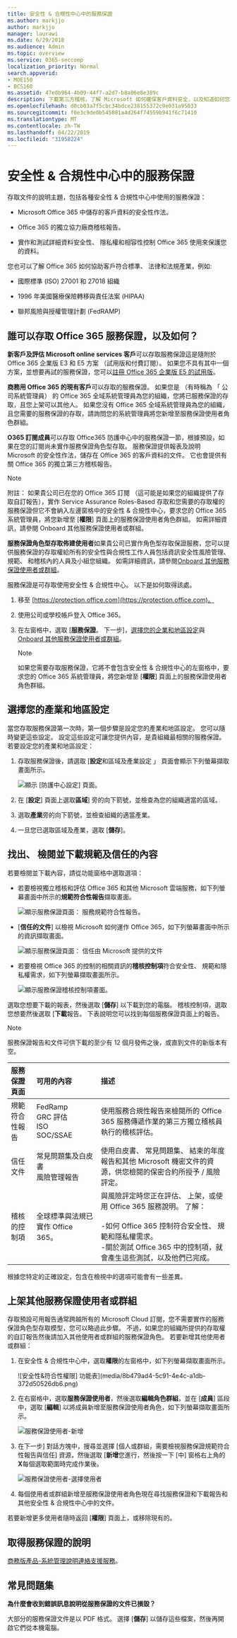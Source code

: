 ```yaml
---
title: 安全性 & 合規性中心中的服務保證
ms.author: markjjo
author: markjjo
manager: laurawi
ms.date: 6/29/2018
ms.audience: Admin
ms.topic: overview
ms.service: O365-seccomp
localization_priority: Normal
search.appverid:
- MOE150
- BCS160
ms.assetid: 47e8b964-4b09-44f7-a2d7-b8a06e8e389c
description: 下載第三方稽核，了解 Microsoft 如何確保客戶資料安全，以及知道如何您可以遵循 ISO、 HIPAA、 FINRA，以及 FedRAMP 當您使用 Office 365。
ms.openlocfilehash: d0cb03a7f5cbc34bdce238155372c9e031a95033
ms.sourcegitcommit: f0e3c9de0b545081a4d264f74559b941f6c71410
ms.translationtype: MT
ms.contentlocale: zh-TW
ms.lasthandoff: 04/22/2019
ms.locfileid: "31958224"
---
```

# <a name="service-assurance-in-the-security--compliance-center"></a>安全性 & 合規性中心中的服務保證

存取文件的說明主題，包括各種安全性 & 合規性中心中使用的服務保證： 
  
- Microsoft Office 365 中儲存的客戶資料的安全性作法。 
    
- Office 365 的獨立協力廠商稽核報告。 
    
- 實作和測試詳細資料安全性、 隱私權和相容性控制 Office 365 使用來保護您的資料。 
    
您也可以了解 Office 365 如何協助客戶符合標準、 法律和法規產業，例如:
  
-  國際標準 (ISO) 27001 和 27018 組織 
    
- 1996 年美國醫療保險轉移與責任法案 (HIPAA)
    
- 聯邦風險與授權管理計劃 (FedRAMP)
    
## <a name="who-can-access-office-365-service-assurance-and-how"></a>誰可以存取 Office 365 服務保證，以及如何？

 **新客戶及評估 Microsoft online services 客戶**可以存取服務保證這是隨附於 Office 365 企業版 E3 和 E5 方案 （試用版和付費訂閱）。 如果您不具有其中一個方案，並想要再試的服務保證，您可以[註冊 Office 365 企業版 E5 的試用版](https://go.microsoft.com/fwlink/p/?LinkID=698279)。 
  
 **商務用 Office 365 的現有客戶**可以存取的服務保證。 如果您是 （有時稱為 「 公司系統管理員） 的 Office 365 全域系統管理員為您的組織，您將已服務保證的存取，且您上架可以其他人。 如果您沒有 Office 365 全域系統管理員為您的組織，且您需要的服務保證的存取，請詢問您的系統管理員將您新增至服務保證使用者角色群組。 
  
 **O365 訂閱成員**可以存取 Office365 防護中心中的服務保證一節，根據預設，如果在您的訂閱尚未實作服務保證角色型存取。 服務保證提供報表及說明 Microsoft 的安全性作法，儲存在 Office 365 的客戶資料的文件。 它也會提供有關 Office 365 的獨立第三方稽核報告。 
  
> [!NOTE]
> 附註： 如果貴公司已在您的 Office 365 訂閱 （這可能是如果您的組織提供了存取自訂報告），實作 Service Assurance Roles-Based 存取和您需要的存取權的服務保證但它不會納入左邊窗格中的安全性 & 合規性中心，要求您的 Office 365 系統管理員，將您新增至 [**權限**] 頁面上的服務保證使用者角色群組。 如需詳細資訊，請參閱 Onboard 其他服務保證使用者或群組。 
  
 **服務保證角色型存取佈建使用者**如果貴公司已實作角色型存取保證服務，您可以提供服務保證的存取權給所有的安全性與合規性工作人員包括資訊安全性風險管理、 規範、 和稽核內的人員及小組您組織。 如需詳細資訊，請參閱[Onboard 其他服務保證使用者或群組](service-assurance.md#addother)。
  
服務保證是可存取使用安全性 & 合規性中心。 以下是如何取得該處。
  
1. 移至 [https://protection.office.com](https://protection.office.com)。
    
2. 使用公司或學校帳戶登入 Office 365。 
    
3. 在左窗格中，選取 [**服務保證**。 下一步]，[選擇您的企業和地區設定](service-assurance.md#Chooseyourindustryregional)與[Onboard 其他服務保證使用者或群組](service-assurance.md#addother)。
    
    > [!NOTE]
    > 如果您需要存取服務保證，它將不會包含安全性 & 合規性中心的左窗格中，要求您的 Office 365 系統管理員，將您新增至 [**權限**] 頁面上的服務保證使用者角色群組。 
  
## <a name="choose-your-industry-and-regional-settings"></a>選擇您的產業和地區設定
<a name="Chooseyourindustryregional"> </a>

當您存取服務保證第一次時，第一個步驟是設定您的產業和地區設定。 您可以隨時變更這些設定。 設定這些設定可讓您提供內容，是貴組織最相關的服務保證。 若要設定您的產業和地區設定：
  
1. 存取服務保證後，請選取 [**設定**和區域及產業設定 」 頁面會顯示下列螢幕擷取畫面所示。 
    
    ![顯示 [防護中心設定] 頁面。](media/101716e8-9c0a-4839-a2c0-f6aacf64eb9d.png)
  
2. 在 [**設定**] 頁面上選取**區域**] 旁的向下箭號，並檢查為您的組織適當的區域。 
    
3. 選取**產業**旁的向下箭號，並檢查組織的適當產業。 
    
4. 一旦您已選取區域及產業，選取 [**儲存**]。
    
## <a name="find-review-and-download-compliance-and-trust-content"></a>找出、 檢閱並下載規範及信任的內容
<a name="Chooseyourindustryregional"> </a>

若要檢閱並下載內容，請從功能窗格中選取選項：
  
- 若要檢視獨立稽核和評估 Office 365 和其他 Microsoft 雲端服務，如下列螢幕畫面中所示的**規範符合性報告**擷取畫面。 
    
    ![顯示服務保證頁面： 服務規範符合性報告。](media/149f2181-a558-4963-85e5-8d5ebc7cdac8.png)
  
- [**信任的文件**] 以檢視 Microsoft 如何運作 Office 365，如下列螢幕畫面中所示的資訊擷取畫面。 
    
    ![顯示服務保證頁面： 信任由 Microsoft 提供的文件](media/5dd4e89a-25a2-45e7-8d6c-a5c5b9237327.png)
  
- 若要檢視 Office 365 的控制的相關資訊的**稽核控制項**符合安全性、 規範和隱私權需求，如下列螢幕擷取畫面所示。 
    
    ![顯示服務保證稽核控制項畫面。](media/4baf252b-603d-45e0-af12-32616154df65.png)
  
選取您想要下載的報表，然後選取 [**儲存**] 以下載到您的電腦。 稽核控制項，選取您想要然後選取 [**下載**報告。 下表說明您可以找到每個服務保證頁面上的報告。 
  
> [!NOTE]
> 服務保證報告和文件可供下載的至少有 12 個月發佈之後，或直到文件的新版本有空。 
  
|**服務保證頁面**|**可用的內容**|**描述**|
|:-----|:-----|:-----|
|規範符合性報告  <br/> | FedRamp  <br/>  GRC 評估  <br/>  ISO  <br/>  SOC/SSAE  <br/> |使用服務合規性報告來檢閱所的 Office 365 服務傳遞作業的第三方獨立稽核員執行的稽核評估。  <br/> |
|信任文件  <br/> | 常見問題集及白皮書  <br/>  風險管理報告  <br/> |使用白皮書、 常見問題集、 結束的年度報告和其他 Microsoft 機密文件的資源，供您檢閱的保密合約所授予 / 風險評定。  <br/> |
|稽核的控制項  <br/> |全球標準與法規已實作 Office 365。  <br/> | 與風險評定時您正在評估、 上架，或使用 Office 365 服務說明。 了解：  <br/> <br/>-如何 Office 365 控制符合安全性、 規範和隱私權需求。  <br/>-關於測試 Office 365 中的控制項，就會產生這些測試，以及他們已完成。  <br/> |
   
根據您特定的正確設定，包含在檢視中的選項可能會有一些差異。
  
## <a name="onboard-other-service-assurance-users-or-groups"></a>上架其他服務保證使用者或群組
<a name="addother"> </a>

存取預設可用報告通常跨越所有的 Microsoft Cloud 訂閱，您不需要實作的服務保證角色型存取模型，您可以略過此步驟。 不過，如果您的組織所提供的存取權的自訂報告然後請加入其他使用者或群組的服務保證角色。 若要新增其他使用者或群組：
  
1. 在安全性 & 合規性中心中，選取**權限**的左窗格中，如下列螢幕擷取畫面所示。 
    
    ![安全性&amp;符合性權限] 功能表](media/8b479ad4-5c91-4e4c-a1db-372d50526db6.png)
  
2. 在右窗格中，選取**服務保證使用者**，然後選取**編輯角色群組**，並在 [**成員**] 區段中，選取 [**編輯**] 以將成員新增至服務保證使用者角色，如下列螢幕擷取畫面所示。 
    
    ![服務保證使用者-新增](media/c8b1978e-9b6e-4200-860a-a1704f8e2355.png)
  
3. 在下一步] 對話方塊中，搜尋並選擇 [個人或群組，需要檢視服務保證規範符合性報告與信任] 資源，然後選取 [**新增**您進行，然後按一下 [中] 窗格右上角的**X**每個選取範圍時完成作業後。 
    
    ![服務保證使用者-選擇使用者](media/33f13ef6-1e10-4d49-af06-8e1ad5ffbfba.png)
  
4. 每個使用者或群組新增至服務保證使用者角色現在尋找服務保證和下載報告和其他安全性 & 合規性中心中的文件。
    
若要新增更多使用者隨時返回 [**權限**] 頁面上，或移除現有的。 
  
## <a name="get-help-with-service-assurance"></a>取得服務保證的說明
<a name="addother"> </a>

[商務版產品-系統管理說明連絡支援服務](https://support.office.com/article/32a17ca7-6fa0-4870-8a8d-e25ba4ccfd4b)。
  
## <a name="frequently-asked-questions"></a>常見問題集
<a name="addother"> </a>

 **為什麼會收到錯誤訊息說明從服務保證的文件已損毀？**
  
大部分的服務保證文件是以 PDF 格式。 選擇 [**儲存**] 以儲存這些檔案，然後再開啟它們從本機電腦。 
